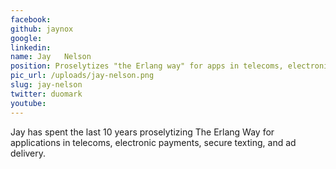 ```yaml
---
facebook: 
github: jaynox
google: 
linkedin: 
name: Jay	Nelson
position: Proselytizes "the Erlang way" for apps in telecoms, electronic payments, secure texting, and ad delivery
pic_url: /uploads/jay-nelson.png
slug: jay-nelson
twitter: duomark
youtube: 
---
```

<p>Jay has spent the last 10 years proselytizing The Erlang Way for applications in telecoms, electronic payments, secure texting, and ad delivery.</p>
